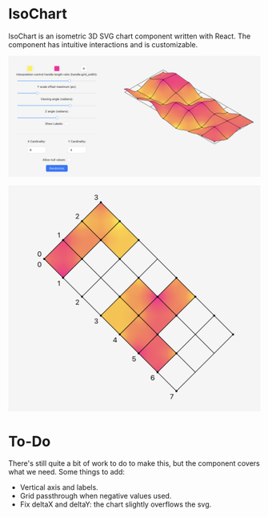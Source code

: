 # IsoChart

IsoChart is an isometric 3D SVG chart component written with React. The component has intuitive interactions and is customizable.

![alt text](./assets/demo.png "Isometric Side View Chart with Demo Controls")

![alt text](./assets/top.png "Top View Showing Heat Map")

# To-Do

There's still quite a bit of work to do to make this, but the component covers what we need. Some things to add:

-   Vertical axis and labels.
-   Grid passthrough when negative values used.
-   Fix deltaX and deltaY: the chart slightly overflows the svg.

